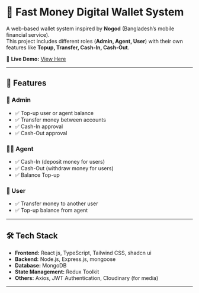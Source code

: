 # 💸 Fast Money Digital Wallet System

A web-based wallet system inspired by **Nogod** (Bangladesh’s mobile financial service).  
This project includes different roles (**Admin, Agent, User**) with their own features like **Topup, Transfer, Cash-In, Cash-Out**.

🚀 **Live Demo:** [View Here](https://candid-crumble-a94dac.netlify.app)

---

## 📌 Features

### 👑 Admin

- ✅ Top-up user or agent balance
- ✅ Transfer money between accounts
- ✅ Cash-In approval
- ✅ Cash-Out approval

### 🧑‍💼 Agent

- ✅ Cash-In (deposit money for users)
- ✅ Cash-Out (withdraw money for users)
- ✅ Balance Top-up

### 👤 User

- ✅ Transfer money to another user
- ✅ Top-up balance from agent

---

## 🛠️ Tech Stack

- **Frontend:** React js, TypeScript, Tailwind CSS, shadcn ui
- **Backend:** Node.js, Express.js, mongoose
- **Database:** MongoDB
- **State Management:** Redux Toolkit
- **Others:** Axios, JWT Authentication, Cloudinary (for media)

---
